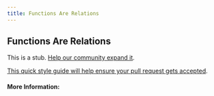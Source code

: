 ```yaml
---
title: Functions Are Relations
---
```


## Functions Are Relations

This is a stub. [Help our community expand it](https://github.com/freecodecamp/guides/tree/master/src/pages/articles/math/functions/functions-are-relations/index.md).

[This quick style guide will help ensure your pull request gets accepted](https://github.com/freeCodeCamp/guides/blob/master/README.md).

<!-- The article goes here, in GitHub-flavored Markdown. Feel free to add YouTube videos, images, and CodePen/JSBin embeds  -->

#### More Information:
<!-- Please add any articles you think might be helpful to read before writing the article -->



